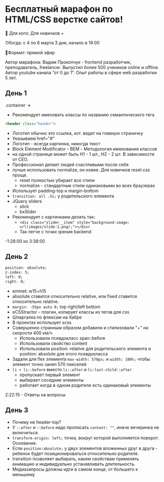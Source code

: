 # Бесплатный марафон по HTML/CSS верстке сайтов!
 
👥 Для кого: Для новичков +
 
⏰Когда:  с 4 по 6 марта 3 дня, начало в 19:00
 
🎥Формат: прямой эфир 

Автор марафона: Вадим Прокопчук - frontend разработчик, преподаватель, freelancer. Выпустил более 500 учеников  online и offline. Автор youtube канала “от 0 до 1”.
Опыт работы в сфере web разработки 5 лет.

## День 1

.container -> <div class="container"></div>

- Рекомендует именовать классы по названию семантического тега

```HTML
<header class="header">
```

- Логотип обычно это ссылка, кот. ведет на главную страничку
- Указываем href="#"
- Логотип - всегда картинка, никогда текст
- Block Element Modificator - BEM - Методология именования классов
- на одной странице может быть H1 - 1 шт., H2 - 2 шт. В зависимости от СЕО.
- Профессионал делает людей счастливыми после себя
- лучше использовать normalize, он новее. Для новичков reset.css проще.
  - reset полностью убирает все стили
  - normalize - стандартные стили одинаковыми во всех браузерах
- Использует padding-top и margin-bottom
- `transition: all .5s;` у родительского элемента
- JQuery sliders
  - slick
  - bxSlider
- Рекомендует с картинками делать так:
  - `<div class="slider__item" style="background-image: url(images/slide-1.png);"></div>`
  - Так легче с точки зрения backend

-1:28:00 из 3:38:00

## День 2
```CSS
position: absolute;
z-index: 5;
left: 0;
right: 0;
```

- emmet: w15+h15
- absolute ставится относительно relative, или fixed ставится относительно relative.
- `margin: -55px auto 0;` top right/left bottom
- eCSStractor - плагин, копирует классы из тегов для css
- Шпаргалка по флексам на Хабре
- В проектах использует scss
- Совершенно странным образом добавили и стилизовали "+" на скорости 400 км/ч
  - Использовали псевдокласс span::before
  - Использовали свойство content
  - Использовали position: relative для родительского элемента и position: absolute для этого псевдокласса
- Задали для flex элемента `max-width: 570px;` и `width: 100%;` чтобы элемент точно занял 570 пикселей
- `li + li::before` вместо `li::after` и `li:last-child::after`
  - пропускает первый элемент
  - выбирает соседние элементы
  - работает когда в одном родителе есть одинаковый элементы

2:22:15 - Ответы на вопросы

## День 3

- Почему не header-top?
- У `::after` и `::before` надо прописать `content: ""`, иначе вечеринка не включиться.
- `transform-origin: left;` точка, вокруг которой выполняется поворот. Основание.
- Если `position:absolute;` у двух элементов вложенных друг в друга - ребенок будет позиционироваться относительно родителя.
- transition позволяет выбирать, каким свойствам применять анимацию и индивидуально устанавливать длительность.
- Медиазапросы должны идти в самом конце, от большего к меньшему
